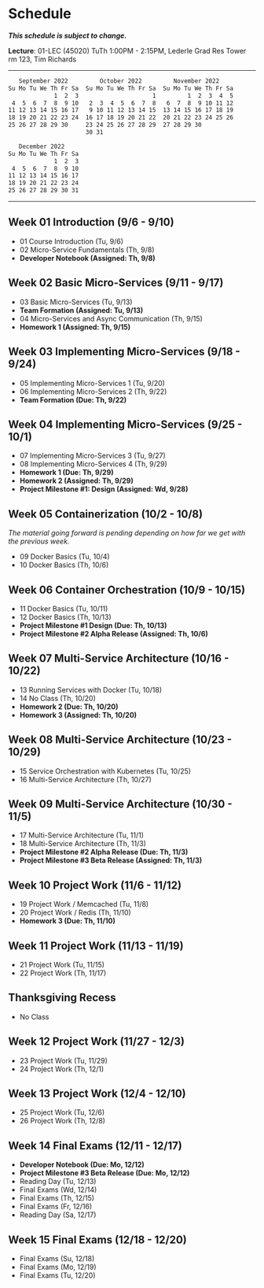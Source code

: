 # Schedule

***This schedule is subject to change.***

**Lecture**: 01-LEC (45020) TuTh 1:00PM - 2:15PM, Lederle Grad Res Tower rm 123, Tim Richards

---

```bash
   September 2022         October 2022         November 2022      
Su Mo Tu We Th Fr Sa  Su Mo Tu We Th Fr Sa  Su Mo Tu We Th Fr Sa  
             1  2  3                     1         1  2  3  4  5  
 4  5  6  7  8  9 10   2  3  4  5  6  7  8   6  7  8  9 10 11 12  
11 12 13 14 15 16 17   9 10 11 12 13 14 15  13 14 15 16 17 18 19  
18 19 20 21 22 23 24  16 17 18 19 20 21 22  20 21 22 23 24 25 26  
25 26 27 28 29 30     23 24 25 26 27 28 29  27 28 29 30           
                      30 31                                       

   December 2022      
Su Mo Tu We Th Fr Sa  
             1  2  3  
 4  5  6  7  8  9 10  
11 12 13 14 15 16 17  
18 19 20 21 22 23 24  
25 26 27 28 29 30 31 
```

---

## Week 01 Introduction (9/6 - 9/10)

- 01 Course Introduction (Tu, 9/6)
- 02 Micro-Service Fundamentals (Th, 9/8)
- **Developer Notebook (Assigned: Th, 9/8)**

## Week 02 Basic Micro-Services (9/11 - 9/17)

- 03 Basic Micro-Services (Tu, 9/13)
- **Team Formation (Assigned: Tu, 9/13)**
- 04 Micro-Services and Async Communication (Th, 9/15)
- **Homework 1 (Assigned: Th, 9/15)**

## Week 03 Implementing Micro-Services (9/18 - 9/24)

- 05 Implementing Micro-Services 1 (Tu, 9/20)
- 06 Implementing Micro-Services 2 (Th, 9/22)
- **Team Formation (Due: Th, 9/22)**
  
## Week 04 Implementing Micro-Services (9/25 - 10/1)

- 07 Implementing Micro-Services 3 (Tu, 9/27)
- 08 Implementing Micro-Services 4 (Th, 9/29)
- **Homework 1 (Due: Th, 9/29)**
- **Homework 2 (Assigned: Th, 9/29)**
- **Project Milestone #1: Design (Assigned: Wd, 9/28)**
  
## Week 05 Containerization (10/2 - 10/8)

*The material going forward is pending depending on how far we get with the previous week.*

- 09 Docker Basics (Tu, 10/4)
- 10 Docker Basics (Th, 10/6)
  
## Week 06 Container Orchestration (10/9 - 10/15)

- 11 Docker Basics (Tu, 10/11)
- 12 Docker Basics (Th, 10/13)
- **Project Milestone #1 Design (Due: Th, 10/13)**
- **Project Milestone #2 Alpha Release (Assigned: Th, 10/6)**

## Week 07 Multi-Service Architecture (10/16 - 10/22)

- 13 Running Services with Docker (Tu, 10/18)
- 14 No Class (Th, 10/20)
- **Homework 2 (Due: Th, 10/20)**
- **Homework 3 (Assigned: Th, 10/20)**
  
## Week 08 Multi-Service Architecture (10/23 - 10/29)

- 15 Service Orchestration with Kubernetes (Tu, 10/25)
- 16 Multi-Service Architecture (Th, 10/27)
  
## Week 09 Multi-Service Architecture (10/30 - 11/5)

- 17 Multi-Service Architecture (Tu, 11/1)
- 18 Multi-Service Architecture (Th, 11/3)
- **Project Milestone #2 Alpha Release (Due: Th, 11/3)**
- **Project Milestone #3 Beta Release (Assigned: Th, 11/3)**
  
## Week 10 Project Work (11/6 - 11/12)

- 19 Project Work / Memcached (Tu, 11/8)
- 20 Project Work / Redis (Th, 11/10)
- **Homework 3 (Due: Th, 11/10)**
  
## Week 11 Project Work (11/13 - 11/19)

- 21 Project Work (Tu, 11/15)
- 22 Project Work (Th, 11/17)
  
## Thanksgiving Recess

- No Class

## Week 12 Project Work (11/27 - 12/3)

- 23 Project Work (Tu, 11/29)
- 24 Project Work (Th, 12/1)
  
## Week 13 Project Work (12/4 - 12/10)

- 25 Project Work (Tu, 12/6)
- 26 Project Work (Th, 12/8)

## Week 14 Final Exams (12/11 - 12/17)

- **Developer Notebook (Due: Mo, 12/12)**
- **Project Milestone #3 Beta Release (Due: Mo, 12/12)**
- Reading Day (Tu, 12/13)
- Final Exams (Wd, 12/14)
- Final Exams (Th, 12/15)
- Final Exams (Fr, 12/16)
- Reading Day (Sa, 12/17)

## Week 15 Final Exams (12/18 - 12/20)

- Final Exams (Su, 12/18)
- Final Exams (Mo, 12/19)
- Final Exams (Tu, 12/20)
